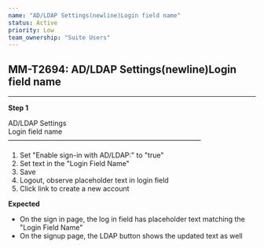 ```yaml
---
name: "AD/LDAP Settings(newline)Login field name"
status: Active
priority: Low
team_ownership: "Suite Users"
---
```


## MM-T2694: AD/LDAP Settings(newline)Login field name

---

**Step 1**

AD/LDAP Settings\
Login field name\
————————————————————————————

1. Set "Enable sign-in with AD/LDAP:" to "true"
2. Set text in the "Login Field Name"
3. Save
4. Logout, observe placeholder text in login field
5. Click link to create a new account

**Expected**

- On the sign in page, the log in field has placeholder text matching the "Login Field Name"
- On the signup page, the LDAP button shows the updated text as well
